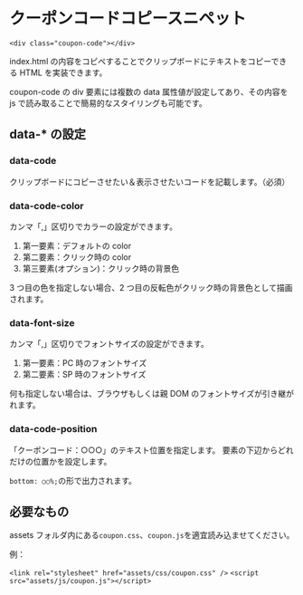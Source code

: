 # クーポンコードコピースニペット

`<div class="coupon-code"></div>`

index.html の内容をコピペすることでクリップボードにテキストをコピーできる HTML を実装できます。

coupon-code の div 要素には複数の data 属性値が設定してあり、その内容を js で読み取ることで簡易的なスタイリングも可能です。

## data-\* の設定

### data-code

クリップボードにコピーさせたい＆表示させたいコードを記載します。（必須）

### data-code-color

カンマ「,」区切りでカラーの設定ができます。

1. 第一要素：デフォルトの color
2. 第二要素：クリック時の color
3. 第三要素(オプション)：クリック時の背景色

3 つ目の色を指定しない場合、2 つ目の反転色がクリック時の背景色として描画されます。

### data-font-size

カンマ「,」区切りでフォントサイズの設定ができます。

1. 第一要素：PC 時のフォントサイズ
2. 第二要素：SP 時のフォントサイズ

何も指定しない場合は、ブラウザもしくは親 DOM のフォントサイズが引き継がれます。

### data-code-position

「クーポンコード：○○○」のテキスト位置を指定します。
要素の下辺からどれだけの位置かを設定します。

`bottom: ○○%;`の形で出力されます。

## 必要なもの

assets フォルダ内にある`coupon.css`、`coupon.js`を適宜読み込ませてください。

例：

`<link rel="stylesheet" href="assets/css/coupon.css" />`
`<script src="assets/js/coupon.js"></script>`

